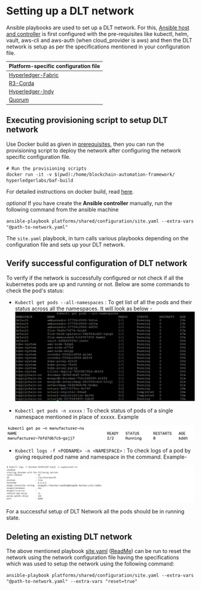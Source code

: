 # Setting up a DLT network
Ansible playbooks are used to set up a DLT network. For this, [Ansible host and controller](https://docs.ansible.com/ansible/latest/network/getting_started/basic_concepts.html) is first configured with the pre-requisites like kubectl, helm, vault, aws-cli and aws-auth (when cloud_provider is aws) and then the DLT network is setup as per the specifications mentioned in your configuration file.

| Platform-specific configuration file|
|---------------------------------|
| [Hyperledger-Fabric](./fabric_networkyaml.md)|
| [R3-Corda](./corda_networkyaml.md) 
| [ Hyperledger-Indy](./indy_networkyaml.md)
| [Quorum](./quorum_networkyaml.md) |


## Executing provisioning script to setup DLT network

Use Docker build as given in [prerequisites](../prerequisites), then you can run the provisioning script to deploy the network after configuring the network specific configuration file.
```
# Run the provisioning scripts
docker run -it -v $(pwd):/home/blockchain-automation-framework/ hyperledgerlabs/baf-build
```
For detailed instructions on docker build, read [here](./developer/docker-build.md).  

*optional*
If you have create the **Ansible controller** manually, run the following command from the ansible machine
```
ansible-playbook platforms/shared/configuration/site.yaml --extra-vars "@path-to-network.yaml"
```
The `site.yaml` playbook, in turn calls various playbooks depending on the configuration file and sets up your DLT network.

## Verify successful configuration of DLT network
To verify if the network is successfully configured or not check if all the kubernetes pods are up and running or not.
Below are some commands to check the pod's status:
* `Kubectl get pods --all-namespaces` : To get list of all the pods and their status across all the namespaces. It will look as below -
![](./../_static/ListOfPods.png)




* `Kubectl get pods -n xxxxx` : To check status of pods of a single namespace mentioned in place of xxxxx. Example

![](./../_static/GetOnePod.png)

* `Kubectl logs -f <PODNAME> -n <NAMESPACE>` : To check logs of a pod by giving required pod name and namespace in the command. Example-

![](./../_static/LogsOfPod.png)


For a successful setup of DLT Network all the pods should be in running state.


## Deleting an existing DLT network
The above mentioned playbook [site.yaml](https://github.com/hyperledger-labs/blockchain-automation-framework/tree/master/platforms/shared/configuration/site.yaml) ([ReadMe](https://github.com/hyperledger-labs/blockchain-automation-framework/tree/master/platforms/shared/configuration/README.md)) can be run to reset the network using the network configuration file having the specifications which was used to setup the network using the following command:
```
ansible-playbook platforms/shared/configuration/site.yaml --extra-vars "@path-to-network.yaml" --extra-vars "reset=true"
```
